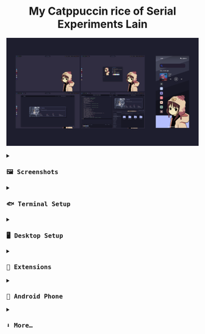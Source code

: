 <h1 align="center">
My Catppuccin rice of Serial Experiments Lain
</h1>

![rice.png](assets/rice.png)

<details close>
<summary><h3><samp>🖼️ Screenshots</samp></h3></summary>

![desktop.png](assets/desktop.png)

![terminal.png](assets/terminal.png)

![browser.png](assets/browser.png)

![code.png](assets/code.png)

![phone.png](assets/phone.png)

</details>

<details>
<summary><h3><samp>🐟 Terminal Setup</samp></h3></summary>

- Emulator: [kitty](https://github.com/kovidgoyal/kitty)
- Shell: [fish]()
- Framework: [Fisher]()
- Prompt: [Hydro]()
</details>

<details>
<summary><h3><samp>🖥️ Desktop Setup</samp></h3></summary>

- Theme: [Catppuccin GTK](https://github.com/catppuccin/gtk)
- Icons: [Papirus Dark](https://github.com/PapirusDevelopmentTeam/papirus-icon-theme) + [papirus-folders](https://github.com/catppuccin/papirus-folders)
- Fonts: [Hacke Nerd Mono](), [Cantarell]()
</details>

<details>
<summary><h3><samp>🧩 Extensions</samp></h3></summary>


</details>

<details>
<summary><h3><samp>📱 Android Phone</samp></h3></summary>


</details>

<details>
<summary><h3><samp>⬇️ More…</samp></h3></summary>


</details>
